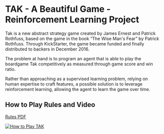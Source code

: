 # TAK - A Beautiful Game - Reinforcement Learning Project

Tak is a new abstract strategy game created by James Ernest and Patrick Rothfuss, based on the game in the book “The Wise Man's Fear” by Patrick Rothfuss.  Through KickStarter, the game became funded and finally distributed to backers in December 2016.

The problem at hand is to program an agent that is able to play the boardgame Tak competitively as measured through game score and win ratio.  

Rather than approaching as a supervised learning problem, relying on human expertise to craft features, a possible solution is to leverage reinforcement learning, allowing the agent to learn the game over time.

## How to Play Rules and Video

[Rules PDF](http://cheapass.com//wp-content/uploads/2016/07/Tak-Beta-Rules.pdf)

[![How to Play TAK](https://img.youtube.com/vi/iEXkpS-Q9dI/mqdefault.jpg)](https://www.youtube.com/embed/iEXkpS-Q9dI)
